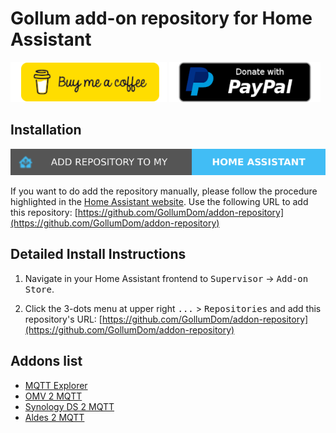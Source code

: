 # Gollum add-on repository for Home Assistant

[!["Buy Me A Coffee"](https://raw.githubusercontent.com/Smeagolworms4/donate-assets/master/coffee.png)](https://www.buymeacoffee.com/smeagolworms4)
[!["Buy Me A Coffee"](https://raw.githubusercontent.com/Smeagolworms4/donate-assets/master/paypal.png)](https://www.paypal.com/donate/?business=SURRPGEXF4YVU&no_recurring=0&item_name=Hello%2C+I%27m+SmeagolWorms4.+For+my+open+source+projects.%0AThanks+you+very+mutch+%21%21%21&currency_code=EUR)


## Installation

[!["Add repository on my Home Assistant"](https://raw.githubusercontent.com/Smeagolworms4/donate-assets/master/addon-ha.svg)](https://my.home-assistant.io/redirect/supervisor_add_addon_repository/?repository_url=https%3A%2F%2Fgithub.com%2FGollumDom%2Faddon-repository)

If you want to do add the repository manually, please follow the procedure highlighted in the [Home Assistant website](https://home-assistant.io/hassio/installing_third_party_addons). Use the following URL to add this repository: [https://github.com/GollumDom/addon-repository](https://github.com/GollumDom/addon-repository)


## Detailed Install Instructions

1. Navigate in your Home Assistant frontend to <kbd>Supervisor</kbd> -> <kbd>Add-on Store</kbd>.

2. Click the 3-dots menu at upper right <kbd>...</kbd> > <kbd>Repositories</kbd> and add this repository's URL: [https://github.com/GollumDom/addon-repository](https://github.com/GollumDom/addon-repository)

## Addons list

 - [MQTT Explorer](https://github.com/GollumDom/addon-repository/tree/master/mqtt-explorer)
 - [OMV 2 MQTT](https://github.com/GollumDom/addon-repository/tree/master/omv2mqtt)
 - [Synology DS 2 MQTT](https://github.com/GollumDom/addon-repository/tree/master/synology_ds2mqtt)
 - [Aldes 2 MQTT](https://github.com/GollumDom/addon-repository/tree/master/aldes2mqtt)
